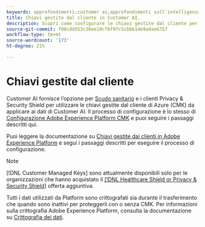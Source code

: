 ```yaml
---
keywords: approfondimenti;customer ai;approfondimenti sull’intelligenza dei clienti;servizio query AAI;query sull’intelligenza dei clienti;punteggi dell’intelligenza dei clienti; chiavi gestite dal cliente in CAI
title: Chiavi gestite dal cliente in Customer AI.
description: Scopri come configurare le chiavi gestite dal cliente per Customer AI.
source-git-commit: f80cdd553c36ee10cfbf07c5cbbb14e9a4ae6757
workflow-type: tm+mt
source-wordcount: '173'
ht-degree: 21%

---
```


# Chiavi gestite dal cliente

Customer AI fornisce l’opzione per [Scudo sanitario](https://www.adobe.com/trust/compliance/hipaa-ready.html) e i clienti Privacy &amp; Security Shield per utilizzare le chiavi gestite dal cliente di Azure (CMK) da applicare ai dati di Customer AI. Il processo di configurazione è lo stesso di [Configurazione Adobe Experience Platform CMK](../../../landing/governance-privacy-security/customer-managed-keys.md) e puoi seguire i passaggi descritti qui.

Puoi leggere la documentazione su [Chiavi gestite dai clienti in Adobe Experience Platform](../../../landing/governance-privacy-security/encryption.md) e segui i passaggi descritti per eseguire il processo di configurazione.

>[!NOTE]
>
>[!DNL Customer Managed Keys] sono attualmente disponibili solo per le organizzazioni che hanno acquistato il [[!DNL Healthcare Shield or Privacy & Security Shield]](https://experienceleague.adobe.com/docs/blueprints-learn/architecture/vertical-blueprints/healthcare-vertical.html%3Flang%3Den) offerta aggiuntiva.

Tutti i dati utilizzati da Platform sono crittografati sia durante il trasferimento che quando sono inattivi per proteggerli con o senza CMK. Per informazioni sulla crittografia Adobe Experience Platform, consulta la documentazione su [Crittografia dei dati](../../../landing/governance-privacy-security/encryption.md).